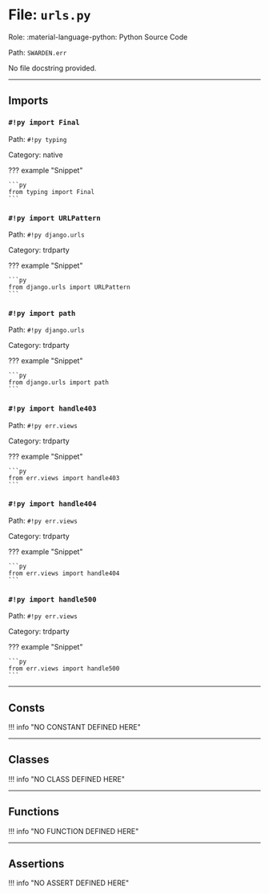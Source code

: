 # File: `urls.py`

Role: :material-language-python: Python Source Code

Path: `SWARDEN.err`

No file docstring provided.

---

## Imports

### `#!py import Final`

Path: `#!py typing`

Category: native

??? example "Snippet"

    ```py
    from typing import Final
    ```

### `#!py import URLPattern`

Path: `#!py django.urls`

Category: trdparty

??? example "Snippet"

    ```py
    from django.urls import URLPattern
    ```

### `#!py import path`

Path: `#!py django.urls`

Category: trdparty

??? example "Snippet"

    ```py
    from django.urls import path
    ```

### `#!py import handle403`

Path: `#!py err.views`

Category: trdparty

??? example "Snippet"

    ```py
    from err.views import handle403
    ```

### `#!py import handle404`

Path: `#!py err.views`

Category: trdparty

??? example "Snippet"

    ```py
    from err.views import handle404
    ```

### `#!py import handle500`

Path: `#!py err.views`

Category: trdparty

??? example "Snippet"

    ```py
    from err.views import handle500
    ```



---

## Consts

!!! info "NO CONSTANT DEFINED HERE"

---

## Classes

!!! info "NO CLASS DEFINED HERE"

---

## Functions

!!! info "NO FUNCTION DEFINED HERE"

---

## Assertions

!!! info "NO ASSERT DEFINED HERE"
